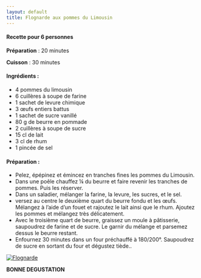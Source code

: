 ```yaml
---
layout: default
title: Flognarde aux pommes du Limousin
---
```




#### Recette pour 6 personnes

**Préparation** : 20 minutes

**Cuisson** : 30 minutes

#### Ingrédients :

* 4 pommes du limousin
* 6 cuillères à soupe de farine
* 1 sachet de levure chimique
* 3 œufs entiers battus
* 1 sachet de sucre vanillé
* 80 g de beurre en pommade
* 2 cuillères à soupe de sucre
* 15 cl de lait
* 3 cl de rhum
* 1 pincée de sel


#### Préparation :

* Pelez, épépinez et émincez en tranches fines les pommes du Limousin.
* Dans une poêle chauffez ¼ du beurre et faire revenir les tranches de pommes. Puis les réserver.
* Dans un saladier, mélanger la farine, la levure, les sucres, et le sel.
* versez au centre le deuxième quart du beurre fondu et les œufs. Mélangez à l’aide d’un fouet et rajoutez le lait ainsi que le rhum. Ajoutez les pommes et mélangez très délicatement.
* Avec le troisième quart de beurre, graissez un moule à pâtisserie, saupoudrez de farine et de sucre. Le garnir du mélange et parsemez  dessus le beurre restant.
* Enfournez 30 minutes dans un four préchauffé à 180/200°. Saupoudrez de sucre en sortant du four et dégustez tiède..

<div class="image-container">
    <a class="thumbnail" href="{{ site.baseurl }}/assets/images/recettes/flognarde.jpg">
        <img src="{{ site.baseurl }}/assets/images/recettes/flognarde-vignette.jpg" alt="Flognarde" title="Flognarde" />
    </a>
</div>

**BONNE DEGUSTATION**

